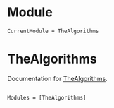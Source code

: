 # Module
```@meta
CurrentModule = TheAlgorithms
```

# TheAlgorithms

Documentation for [TheAlgorithms](https://github.com/TheAlgorithms/Julia).

```@index
```

```@autodocs
Modules = [TheAlgorithms]
```